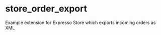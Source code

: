 store_order_export
==================

Example extension for Expresso Store which exports incoming orders as XML
